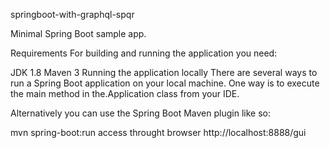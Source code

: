 springboot-with-graphql-spqr

Minimal Spring Boot sample app.

Requirements
For building and running the application you need:

JDK 1.8
Maven 3
Running the application locally
There are several ways to run a Spring Boot application on your local machine. One way is to execute the main method in the.Application class from your IDE.

Alternatively you can use the Spring Boot Maven plugin like so:

mvn spring-boot:run
 access throught browser 
 http://localhost:8888/gui
